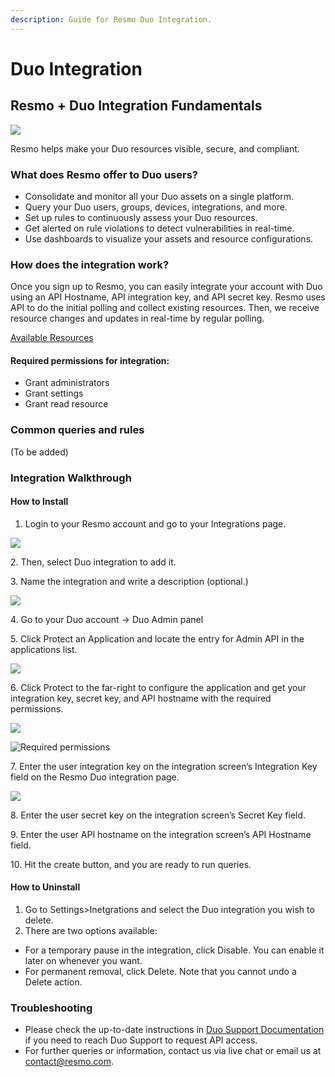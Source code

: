 ```yaml
---
description: Guide for Resmo Duo Integration.
---
```


# Duo Integration

## Resmo + Duo Integration Fundamentals

![](../.gitbook/assets/duo-logo.png)

Resmo helps make your Duo resources visible, secure, and compliant.

### What does Resmo offer to Duo users?

* Consolidate and monitor all your Duo assets on a single platform.
* Query your Duo users, groups, devices, integrations, and more.
* Set up rules to continuously assess your Duo resources.
* Get alerted on rule violations to detect vulnerabilities in real-time.
* Use dashboards to visualize your assets and resource configurations.

### How does the integration work?

Once you sign up to Resmo, you can easily integrate your account with Duo using an API Hostname, API integration key, and API secret key. Resmo uses API to do the initial polling and collect existing resources. Then, we receive resource changes and updates in real-time by regular polling.

[Available Resources](https://docs.resmo.com/resources/duo)

#### Required permissions for integration:

* Grant administrators
* Grant settings
* Grant read resource

### Common queries and rules

(To be added)

### Integration Walkthrough

#### **How to Install**

1. Login to your Resmo account and go to your Integrations page.

![](<../.gitbook/assets/integrations (2).png>)

2\. Then, select Duo integration to add it.

3\. Name the integration and write a description (optional.)

![](../.gitbook/assets/duo.png)

4\. Go to your Duo account -> Duo Admin panel

5\. Click Protect an Application and locate the entry for Admin API in the applications list.

![](../.gitbook/assets/duo-applications.png)

6\. Click Protect to the far-right to configure the application and get your integration key, secret key, and API hostname with the required permissions.

![](../.gitbook/assets/duo-admin-api.png)

![Required permissions](../.gitbook/assets/duo-permissions.png)

7\. Enter the user integration key on the integration screen’s Integration Key field on the Resmo Duo integration page.

![](../.gitbook/assets/duo-integration-configuration.png)

8\. Enter the user secret key on the integration screen’s Secret Key field.

9\. Enter the user API hostname on the integration screen’s API Hostname field.

10\. Hit the create button, and you are ready to run queries.

#### **How to Uninstall**

1. Go to Settings>Inetgrations and select the Duo integration you wish to delete.
2. There are two options available:

* For a temporary pause in the integration, click Disable. You can enable it later on whenever you want.
* For permanent removal, click Delete. Note that you cannot undo a Delete action.

### Troubleshooting

* Please check the up-to-date instructions in [Duo Support Documentation](https://duo.com/docs/adminapi) if you need to reach Duo Support to request API access.
* For further queries or information, contact us via live chat or email us at contact@resmo.com.
